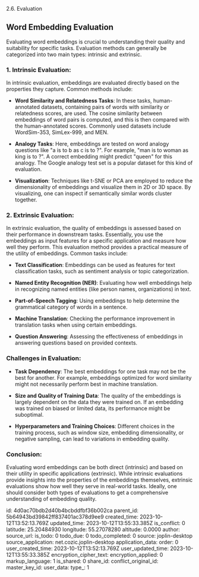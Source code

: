 2.6. Evaluation

## Word Embedding Evaluation

Evaluating word embeddings is crucial to understanding their quality and suitability for specific tasks. Evaluation methods can generally be categorized into two main types: intrinsic and extrinsic.

### 1. **Intrinsic Evaluation**:
In intrinsic evaluation, embeddings are evaluated directly based on the properties they capture. Common methods include:

- **Word Similarity and Relatedness Tasks**: In these tasks, human-annotated datasets, containing pairs of words with similarity or relatedness scores, are used. The cosine similarity between embeddings of word pairs is computed, and this is then compared with the human-annotated scores. Commonly used datasets include WordSim-353, SimLex-999, and MEN.

- **Analogy Tasks**: Here, embeddings are tested on word analogy questions like "a is to b as c is to ?". For example, "man is to woman as king is to ?". A correct embedding might predict "queen" for this analogy. The Google analogy test set is a popular dataset for this kind of evaluation.

- **Visualization**: Techniques like t-SNE or PCA are employed to reduce the dimensionality of embeddings and visualize them in 2D or 3D space. By visualizing, one can inspect if semantically similar words cluster together.

### 2. **Extrinsic Evaluation**:
In extrinsic evaluation, the quality of embeddings is assessed based on their performance in downstream tasks. Essentially, you use the embeddings as input features for a specific application and measure how well they perform. This evaluation method provides a practical measure of the utility of embeddings. Common tasks include:

- **Text Classification**: Embeddings can be used as features for text classification tasks, such as sentiment analysis or topic categorization.

- **Named Entity Recognition (NER)**: Evaluating how well embeddings help in recognizing named entities (like person names, organizations) in text.

- **Part-of-Speech Tagging**: Using embeddings to help determine the grammatical category of words in a sentence.

- **Machine Translation**: Checking the performance improvement in translation tasks when using certain embeddings.

- **Question Answering**: Assessing the effectiveness of embeddings in answering questions based on provided contexts.

### Challenges in Evaluation:

- **Task Dependency**: The best embeddings for one task may not be the best for another. For example, embeddings optimized for word similarity might not necessarily perform best in machine translation.

- **Size and Quality of Training Data**: The quality of the embeddings is largely dependent on the data they were trained on. If an embedding was trained on biased or limited data, its performance might be suboptimal.

- **Hyperparameters and Training Choices**: Different choices in the training process, such as window size, embedding dimensionality, or negative sampling, can lead to variations in embedding quality.

### Conclusion:

Evaluating word embeddings can be both direct (intrinsic) and based on their utility in specific applications (extrinsic). While intrinsic evaluations provide insights into the properties of the embeddings themselves, extrinsic evaluations show how well they serve in real-world tasks. Ideally, one should consider both types of evaluations to get a comprehensive understanding of embedding quality.

id: 4d0ac70bdb2d40b4bcbddfbf36b002ca
parent_id: 5b64943bd39842ff837401ac378d9ee9
created_time: 2023-10-12T13:52:13.769Z
updated_time: 2023-10-12T13:55:33.385Z
is_conflict: 0
latitude: 25.20484930
longitude: 55.27078280
altitude: 0.0000
author: 
source_url: 
is_todo: 0
todo_due: 0
todo_completed: 0
source: joplin-desktop
source_application: net.cozic.joplin-desktop
application_data: 
order: 0
user_created_time: 2023-10-12T13:52:13.769Z
user_updated_time: 2023-10-12T13:55:33.385Z
encryption_cipher_text: 
encryption_applied: 0
markup_language: 1
is_shared: 0
share_id: 
conflict_original_id: 
master_key_id: 
user_data: 
type_: 1